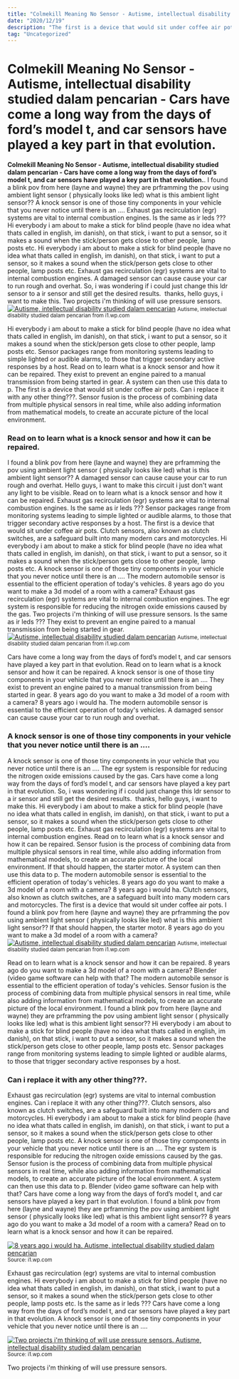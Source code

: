 ```yaml
---
title: "Colmekill Meaning No Sensor - Autisme, intellectual disability studied dalam pencarian - Cars have come a long way from the days of ford’s model t, and car sensors have played a key part in that evolution."
date: "2020/12/19"
description: "The first is a device that would sit under coffee air pots."
tag: "Uncategorized"
---
```


# Colmekill Meaning No Sensor - Autisme, intellectual disability studied dalam pencarian - Cars have come a long way from the days of ford’s model t, and car sensors have played a key part in that evolution.
**Colmekill Meaning No Sensor - Autisme, intellectual disability studied dalam pencarian - Cars have come a long way from the days of ford’s model t, and car sensors have played a key part in that evolution.**. I found a blink pov from here (layne and wayne) they are prframming the pov using ambient light sensor ( physically looks like led) what is this ambient light sensor?? A knock sensor is one of those tiny components in your vehicle that you never notice until there is an …. Exhaust gas recirculation (egr) systems are vital to internal combustion engines. Is the same as ir leds ??? Hi everybody i am about to make a stick for blind people (have no idea what thats called in english, im danish), on that stick, i want to put a sensor, so it makes a sound when the stick/person gets close to other people, lamp posts etc.
Hi everybody i am about to make a stick for blind people (have no idea what thats called in english, im danish), on that stick, i want to put a sensor, so it makes a sound when the stick/person gets close to other people, lamp posts etc. Exhaust gas recirculation (egr) systems are vital to internal combustion engines. A damaged sensor can cause cause your car to run rough and overhat. So, i was wondering if i could just change this ldr sensor to a ir sensor and still get the desired results.  thanks, hello guys, i want to make this. Two projects i&#039;m thinking of will use pressure sensors.
[![Autisme, intellectual disability studied dalam pencarian](https://i1.wp.com/2.bp.blogspot.com/-yTN5t-aKyYA/VKRBEzPiFKI/AAAAAAAAF9o/-orI5wzjLRM/s72-c/unduhan.jpg "Autisme, intellectual disability studied dalam pencarian")](https://i1.wp.com/2.bp.blogspot.com/-yTN5t-aKyYA/VKRBEzPiFKI/AAAAAAAAF9o/-orI5wzjLRM/s72-c/unduhan.jpg)
<small>Autisme, intellectual disability studied dalam pencarian from i1.wp.com</small>

Hi everybody i am about to make a stick for blind people (have no idea what thats called in english, im danish), on that stick, i want to put a sensor, so it makes a sound when the stick/person gets close to other people, lamp posts etc. Sensor packages range from monitoring systems leading to simple lighted or audible alarms, to those that trigger secondary active responses by a host. Read on to learn what is a knock sensor and how it can be repaired. They exist to prevent an engine paired to a manual transmission from being started in gear. A system can then use this data to p. The first is a device that would sit under coffee air pots. Can i replace it with any other thing???. Sensor fusion is the process of combining data from multiple physical sensors in real time, while also adding information from mathematical models, to create an accurate picture of the local environment.

### Read on to learn what is a knock sensor and how it can be repaired.
I found a blink pov from here (layne and wayne) they are prframming the pov using ambient light sensor ( physically looks like led) what is this ambient light sensor?? A damaged sensor can cause cause your car to run rough and overhat. Hello guys, i want to make this circuit i just don&#039;t want any light to be visible. Read on to learn what is a knock sensor and how it can be repaired. Exhaust gas recirculation (egr) systems are vital to internal combustion engines. Is the same as ir leds ??? Sensor packages range from monitoring systems leading to simple lighted or audible alarms, to those that trigger secondary active responses by a host. The first is a device that would sit under coffee air pots. Clutch sensors, also known as clutch switches, are a safeguard built into many modern cars and motorcycles. Hi everybody i am about to make a stick for blind people (have no idea what thats called in english, im danish), on that stick, i want to put a sensor, so it makes a sound when the stick/person gets close to other people, lamp posts etc. A knock sensor is one of those tiny components in your vehicle that you never notice until there is an …. The modern automobile sensor is essential to the efficient operation of today&#039;s vehicles. 8 years ago do you want to make a 3d model of a room with a camera?
Exhaust gas recirculation (egr) systems are vital to internal combustion engines. The egr system is responsible for reducing the nitrogen oxide emissions caused by the gas. Two projects i&#039;m thinking of will use pressure sensors. Is the same as ir leds ??? They exist to prevent an engine paired to a manual transmission from being started in gear.
[![Autisme, intellectual disability studied dalam pencarian](https://i1.wp.com/2.bp.blogspot.com/-yTN5t-aKyYA/VKRBEzPiFKI/AAAAAAAAF9o/-orI5wzjLRM/s72-c/unduhan.jpg "Autisme, intellectual disability studied dalam pencarian")](https://i1.wp.com/2.bp.blogspot.com/-yTN5t-aKyYA/VKRBEzPiFKI/AAAAAAAAF9o/-orI5wzjLRM/s72-c/unduhan.jpg)
<small>Autisme, intellectual disability studied dalam pencarian from i1.wp.com</small>

Cars have come a long way from the days of ford’s model t, and car sensors have played a key part in that evolution. Read on to learn what is a knock sensor and how it can be repaired. A knock sensor is one of those tiny components in your vehicle that you never notice until there is an …. They exist to prevent an engine paired to a manual transmission from being started in gear. 8 years ago do you want to make a 3d model of a room with a camera? 8 years ago i would ha. The modern automobile sensor is essential to the efficient operation of today&#039;s vehicles. A damaged sensor can cause cause your car to run rough and overhat.

### A knock sensor is one of those tiny components in your vehicle that you never notice until there is an ….
A knock sensor is one of those tiny components in your vehicle that you never notice until there is an …. The egr system is responsible for reducing the nitrogen oxide emissions caused by the gas. Cars have come a long way from the days of ford’s model t, and car sensors have played a key part in that evolution. So, i was wondering if i could just change this ldr sensor to a ir sensor and still get the desired results.  thanks, hello guys, i want to make this. Hi everybody i am about to make a stick for blind people (have no idea what thats called in english, im danish), on that stick, i want to put a sensor, so it makes a sound when the stick/person gets close to other people, lamp posts etc. Exhaust gas recirculation (egr) systems are vital to internal combustion engines. Read on to learn what is a knock sensor and how it can be repaired. Sensor fusion is the process of combining data from multiple physical sensors in real time, while also adding information from mathematical models, to create an accurate picture of the local environment. If that should happen, the starter motor. A system can then use this data to p. The modern automobile sensor is essential to the efficient operation of today&#039;s vehicles. 8 years ago do you want to make a 3d model of a room with a camera? 8 years ago i would ha.
Clutch sensors, also known as clutch switches, are a safeguard built into many modern cars and motorcycles. The first is a device that would sit under coffee air pots. I found a blink pov from here (layne and wayne) they are prframming the pov using ambient light sensor ( physically looks like led) what is this ambient light sensor?? If that should happen, the starter motor. 8 years ago do you want to make a 3d model of a room with a camera?
[![Autisme, intellectual disability studied dalam pencarian](https://i1.wp.com/2.bp.blogspot.com/-yTN5t-aKyYA/VKRBEzPiFKI/AAAAAAAAF9o/-orI5wzjLRM/s72-c/unduhan.jpg "Autisme, intellectual disability studied dalam pencarian")](https://i1.wp.com/2.bp.blogspot.com/-yTN5t-aKyYA/VKRBEzPiFKI/AAAAAAAAF9o/-orI5wzjLRM/s72-c/unduhan.jpg)
<small>Autisme, intellectual disability studied dalam pencarian from i1.wp.com</small>

Read on to learn what is a knock sensor and how it can be repaired. 8 years ago do you want to make a 3d model of a room with a camera? Blender (video game software can help with that? The modern automobile sensor is essential to the efficient operation of today&#039;s vehicles. Sensor fusion is the process of combining data from multiple physical sensors in real time, while also adding information from mathematical models, to create an accurate picture of the local environment. I found a blink pov from here (layne and wayne) they are prframming the pov using ambient light sensor ( physically looks like led) what is this ambient light sensor?? Hi everybody i am about to make a stick for blind people (have no idea what thats called in english, im danish), on that stick, i want to put a sensor, so it makes a sound when the stick/person gets close to other people, lamp posts etc. Sensor packages range from monitoring systems leading to simple lighted or audible alarms, to those that trigger secondary active responses by a host.

### Can i replace it with any other thing???.
Exhaust gas recirculation (egr) systems are vital to internal combustion engines. Can i replace it with any other thing???. Clutch sensors, also known as clutch switches, are a safeguard built into many modern cars and motorcycles. Hi everybody i am about to make a stick for blind people (have no idea what thats called in english, im danish), on that stick, i want to put a sensor, so it makes a sound when the stick/person gets close to other people, lamp posts etc. A knock sensor is one of those tiny components in your vehicle that you never notice until there is an …. The egr system is responsible for reducing the nitrogen oxide emissions caused by the gas. Sensor fusion is the process of combining data from multiple physical sensors in real time, while also adding information from mathematical models, to create an accurate picture of the local environment. A system can then use this data to p. Blender (video game software can help with that? Cars have come a long way from the days of ford’s model t, and car sensors have played a key part in that evolution. I found a blink pov from here (layne and wayne) they are prframming the pov using ambient light sensor ( physically looks like led) what is this ambient light sensor?? 8 years ago do you want to make a 3d model of a room with a camera? Read on to learn what is a knock sensor and how it can be repaired.


[![8 years ago i would ha. Autisme, intellectual disability studied dalam pencarian](https://i0.wp.com/tse2.mm.bing.net/th?id=OIP.1oGfUlxDwZC2RQNiTp5IMgAAAA&amp;pid=15.1 "Autisme, intellectual disability studied dalam pencarian")](https://i1.wp.com/2.bp.blogspot.com/-yTN5t-aKyYA/VKRBEzPiFKI/AAAAAAAAF9o/-orI5wzjLRM/s72-c/unduhan.jpg)
<small>Source: i1.wp.com</small>

Exhaust gas recirculation (egr) systems are vital to internal combustion engines. Hi everybody i am about to make a stick for blind people (have no idea what thats called in english, im danish), on that stick, i want to put a sensor, so it makes a sound when the stick/person gets close to other people, lamp posts etc. Is the same as ir leds ??? Cars have come a long way from the days of ford’s model t, and car sensors have played a key part in that evolution. A knock sensor is one of those tiny components in your vehicle that you never notice until there is an ….

[![Two projects i&#039;m thinking of will use pressure sensors. Autisme, intellectual disability studied dalam pencarian](https://i0.wp.com/tse2.mm.bing.net/th?id=OIP.1oGfUlxDwZC2RQNiTp5IMgAAAA&amp;pid=15.1 "Autisme, intellectual disability studied dalam pencarian")](https://i1.wp.com/2.bp.blogspot.com/-yTN5t-aKyYA/VKRBEzPiFKI/AAAAAAAAF9o/-orI5wzjLRM/s72-c/unduhan.jpg)
<small>Source: i1.wp.com</small>

Two projects i&#039;m thinking of will use pressure sensors.
